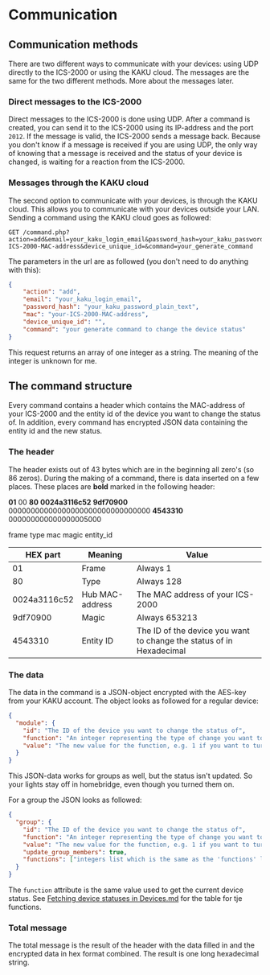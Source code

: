 # Communication

## Communication methods

There are two different ways to communicate with your devices:
using UDP directly to the ICS-2000 or using the KAKU cloud. The messages are the same for the two different methods.
More about the messages later.

### Direct messages to the ICS-2000

Direct messages to the ICS-2000 is done using UDP. After a command is created, you can send it to the ICS-2000 using its
IP-address and the port `2012`. If the message is valid, the ICS-2000 sends a message back. Because you don't know if a
message is received if you are using UDP, the only way of knowing that a message is received and the status of your
device is changed, is waiting for a reaction from the ICS-2000.

### Messages through the KAKU cloud

The second option to communicate with your devices, is through the KAKU cloud. This allows you to communicate with your
devices outside your LAN. Sending a command using the KAKU cloud goes as followed:

```http request
GET /command.php?action=add&email=your_kaku_login_email&password_hash=your_kaku_password_plain_text&mac=your-ICS-2000-MAC-address&device_unique_id=&command=your_generate_command
```

The parameters in the url are as followed (you don't need to do anything with this):

```json 
{
    "action": "add", 
    "email": "your_kaku_login_email",
    "password_hash": "your_kaku_password_plain_text",
    "mac": "your-ICS-2000-MAC-address",
    "device_unique_id": "",
    "command": "your generate command to change the device status"
}
```

This request returns an array of one integer as a string. The meaning of the integer is unknown for me.

## The command structure

Every command contains a header which contains the MAC-address of your ICS-2000 and the entity id of the device you want
to change the status of. In addition, every command has encrypted JSON data containing the entity id and the new status.

### The header

The header exists out of 43 bytes which are in the beginning all zero's (so 86 zeros). During the making of a command,
there is data inserted on a few places. These places are **bold** marked in the following header:

**01** 00 **80** **0024a3116c52** **9df70900** 00000000000000000000000000000000 **4543310** 000000000000000005000

frame type mac magic entity_id

| HEX part     | Meaning         | Value                                                                | 
|--------------|-----------------|----------------------------------------------------------------------|
| 01           | Frame           | Always 1                                                             |
| 80           | Type            | Always 128                                                           |
| 0024a3116c52 | Hub MAC-address | The MAC address of your ICS-2000                                     |
| 9df70900     | Magic           | Always 653213                                                        |
| 4543310      | Entity ID       | The ID of the device you want to change the status of in Hexadecimal |

### The data

The data in the command is a JSON-object encrypted with the AES-key from your KAKU account. The object looks as
followed for a regular device:

```json
{
  "module": {
    "id": "The ID of the device you want to change the status of",
    "function": "An integer representing the type of change you want to do, e.g. 0 for turning on a device.",
    "value": "The new value for the function, e.g. 1 if you want to turn the device on"
  }
}
```

This JSON-data works for groups as well, but the status isn't updated. 
So your lights stay off in homebridge, even though you turned them on.

For a group the JSON looks as followed:

```json
{
  "group": {
    "id": "The ID of the device you want to change the status of",
    "function": "An integer representing the type of change you want to do, e.g. 0 for turning on a device.",
    "value": "The new value for the function, e.g. 1 if you want to turn the device on",
    "update_group_members": true,
    "functions": ["integers list which is the same as the 'functions' list in the current status"]
  }
}
```

The `function` attribute is the same value used to get the current device status.
See [Fetching device statuses in Devices.md](Devices.md) for the table for tje functions.

### Total message
The total message is the result of the header with the data filled in and the encrypted data in hex format combined.
The result is one long hexadecimal string.




